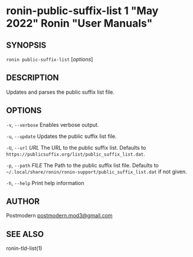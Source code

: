 # ronin-public-suffix-list 1 "May 2022" Ronin "User Manuals"

## SYNOPSIS

`ronin public-suffix-list` [*options*]

## DESCRIPTION

Updates and parses the public suffix list file.

## OPTIONS

`-v`, `--verbose`
  Enables verbose output.

`-u`, `--update`
  Updates the public suffix list file.

`-U`, `--url` *URL*
  The URL to the public suffix list. Defaults to
  `https://publicsuffix.org/list/public_suffix_list.dat`.

`-p`, `--path` *FILE*
  The Path to the public suffix list file. Defaults to
  `~/.local/share/ronin/ronin-support/public_suffix_list.dat` if not given.

`-h`, `--help`
  Print help information

## AUTHOR

Postmodern <postmodern.mod3@gmail.com>

## SEE ALSO

ronin-tld-list(1)
